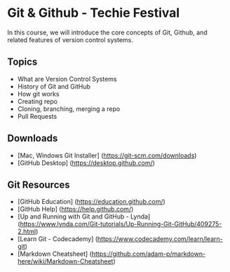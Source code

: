 Git &amp; Github - Techie Festival
=========================
In this course, we will introduce the core concepts of Git, Github, and related features of version control systems.

Topics
------
* What are Version Control Systems
* History of Git and GitHub
* How git works
* Creating repo
* Cloning, branching, merging a repo
* Pull Requests

Downloads
---------------
* [Mac, Windows Git Installer] (https://git-scm.com/downloads)
* [GitHub Desktop] (https://desktop.github.com/)

Git Resources
-------------
* [GitHub Education] (https://education.github.com/)
* [GitHub Help] (https://help.github.com/)
* [Up and Running with Git and GitHub - Lynda] (https://www.lynda.com/Git-tutorials/Up-Running-Git-GitHub/409275-2.html)
* [Learn Git - Codecademy] (https://www.codecademy.com/learn/learn-git)
* [Markdown Cheatsheet] (https://github.com/adam-p/markdown-here/wiki/Markdown-Cheatsheet)
